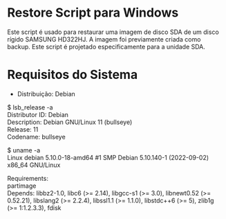 # Restore Script para Windows
Este script é usado para restaurar uma imagem de disco SDA de um disco rígido SAMSUNG HD322HJ. A imagem foi previamente criada como backup. Este script é projetado especificamente para a unidade SDA.

# Requisitos do Sistema
- Distribuição: Debian</br>

$ lsb_release -a</br>
Distributor ID:	Debian</br>
Description:	Debian GNU/Linux 11 (bullseye)</br>
Release:	11</br>
Codename:	bullseye</br>

$ uname -a</br>
Linux debian 5.10.0-18-amd64 #1 SMP Debian 5.10.140-1 (2022-09-02) x86_64 GNU/Linux

Requirements:</br>
partimage</br>
Depends: libbz2-1.0, libc6 (>= 2.14), libgcc-s1 (>= 3.0), libnewt0.52 (>= 0.52.21), libslang2 (>= 2.2.4), libssl1.1 (>= 1.1.0), libstdc++6 (>= 5), zlib1g (>= 1:1.2.3.3), fdisk
